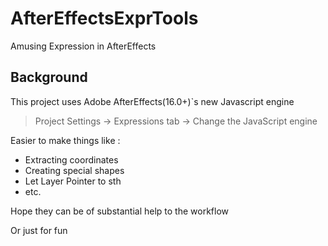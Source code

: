# AfterEffectsExprTools
Amusing Expression in AfterEffects
## Background
This project uses Adobe AfterEffects(16.0+)`s new Javascript engine
> Project Settings -> Expressions tab -> Change the JavaScript engine

Easier to make things like :
+ Extracting coordinates
+ Creating special shapes
+ Let Layer Pointer to sth
+ etc.

Hope they can be of substantial help to the workflow

Or just for fun
